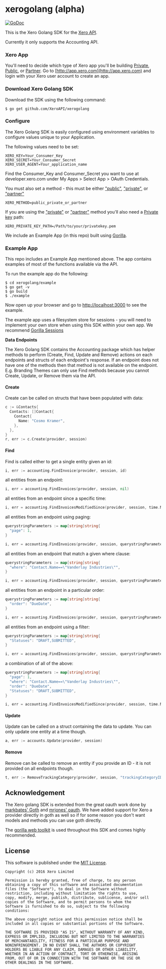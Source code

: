 # xerogolang (alpha)

[![GoDoc](https://godoc.org/github.com/XeroAPI/xerogolang?status.png)](https://godoc.org/github.com/XeroAPI/xerogolang)

This is the Xero Golang SDK for the [Xero API](https://developer.xero.com/).

Currently it only supports the Accounting API.


### Xero App
You'll need to decide which type of Xero app you'll be building [Private](http://developer.xero.com/documentation/auth-and-limits/private-applications/), [Public](http://developer.xero.com/documentation/auth-and-limits/public-applications/), or [Partner](http://developer.xero.com/documentation/auth-and-limits/partner-applications/). Go to [http://app.xero.com](http://app.xero.com) and login with your Xero user account to create an app.

### Download Xero Golang SDK
Download the SDK using the following command:
```text
$ go get github.com/XeroAPI/xerogolang
```


### Configure
The Xero Golang SDK is easily configured using environment variables to configure values unique to your Application.

The following values need to be set:
```text
XERO_KEY=Your_Consumer_Key
XERO_SECRET=Your_Consumer_Secret
XERO_USER_AGENT=Your_application_name
```
Find the Consumer_Key and Consumer_Secret you want to use at developer.xero.com under My Apps > Select App > OAuth Credentials.

You must also set a method - this must be either ["public"](http://developer.xero.com/documentation/auth-and-limits/public-applications/), ["private"](http://developer.xero.com/documentation/auth-and-limits/private-applications/), or ["partner"](http://developer.xero.com/documentation/auth-and-limits/partner-applications/)
```text
XERO_METHOD=public_private_or_partner
```
If you are using the ["private"](http://developer.xero.com/documentation/auth-and-limits/private-applications/) or ["partner"](http://developer.xero.com/documentation/auth-and-limits/partner-applications/) method you'll also need a [Private key](https://developer.xero.com/documentation/api-guides/create-publicprivate-key) path:
```text
XERO_PRIVATE_KEY_PATH=/Path/to/your/privatekey.pem
```

We include an Example App (in this repo) built using [Gorilla](http://www.gorillatoolkit.org/).

### Example App
This repo includes an Example App mentioned above.  The app contains examples of most of the functions available via the API.

To run the example app do the following:
```text
$ cd xerogolang/example
$ go get -v
$ go build
$ ./example
```
Now open up your browser and go to [http://localhost:3000](http://localhost:3000) to see the example.

The example app uses a filesystem store for sessions - you will need to implement your own store when using this SDK within your own app. We recommend [Gorilla Sessions](https://github.com/gorilla/sessions)


**Data Endpoints**

The Xero Golang SDK contains the Accounting package which has helper methods to perform (Create, Find, Update and Remove) actions on each endpoints and structs of each endpoint's response.  If an endpoint does not have one of the methods then that method is not available on the endpoint. E.g. Branding Themes can only use Find methods because you cannot Create, Update, or Remove them via the API.

#### Create
Create can be called on structs that have been populated with data:
```go
c := &Contacts{
  Contacts: []Contact{
    Contact{
      Name: "Cosmo Kramer",
    },
  },
}
r, err := c.Create(provider, session)
```

#### Find
Find is called either to get a single entity given an id:
```go
i, err := accounting.FindInvoice(provider, session, id)
```
all entities from an endpoint:
```go
i, err = accounting.FindInvoices(provider, session, nil)
```
all entities from an endpoint since a specific time:
```go
i, err = accounting.FindInvoicesModifiedSince(provider, session, time.Now().Add(-24*time.Hour), nil)
```
all entities from an endpoint using paging:
```go
querystringParameters := map[string]string{
  "page": 1,
}

i, err = accounting.FindInvoices(provider, session, querystringParameters)
```
all entities from an endpoint that match a given where clause:
```go
querystringParameters := map[string]string{
  "where": "Contact.Name==\"Vanderlay Industries\"",
}

i, err = accounting.FindInvoices(provider, session, querystringParameters)
```
all entities from an endpoint in a particular order:
```go
querystringParameters := map[string]string{
  "order": "DueDate",
}

i, err = accounting.FindInvoices(provider, session, querystringParameters)
```
all entities from an endpoint using a filter:
```go
querystringParameters := map[string]string{
  "Statuses": "DRAFT,SUBMITTED",
}

i, err = accounting.FindInvoices(provider, session, querystringParameters)
```
a combination of all of the above:
```go
querystringParameters := map[string]string{
  "page": 1,
  "where": "Contact.Name==\"Vanderlay Industries\"",
  "order": "DueDate",
  "Statuses": "DRAFT,SUBMITTED",
}

i, err = accounting.FindInvoicesModifiedSince(provider, session, time.Now().Add(-24*time.Hour), querystringParameters)
```

#### Update
Update can be called on a struct containing the data to update.  You can only update one entity at a time though.
```go
a, err := accounts.Update(provider, session)
```

#### Remove
Remove can be called to remove an entity if you provide an ID - it is not provided on all endpoints though.
```go
t, err := RemoveTrackingCategory(provider, session, "trackingCategoryID")
```

## Acknowledgement

The Xero golang SDK is extended from the great oauth work done by [markbates' Goth](https://github.com/markbates/goth) and [mrjones' oauth](https://github.com/mrjones/oauth).  We have added support for Xero a provider directly in goth as well so if for some reason you don't want models and methods you can use goth directly.

The [gorilla web toolkit](https://github.com/gorilla) is used throughout this SDK and comes highly recommended.


## License

This software is published under the [MIT License](http://en.wikipedia.org/wiki/MIT_License).

	Copyright (c) 2016 Xero Limited

	Permission is hereby granted, free of charge, to any person
	obtaining a copy of this software and associated documentation
	files (the "Software"), to deal in the Software without
	restriction, including without limitation the rights to use,
	copy, modify, merge, publish, distribute, sublicense, and/or sell
	copies of the Software, and to permit persons to whom the
	Software is furnished to do so, subject to the following
	conditions:

	The above copyright notice and this permission notice shall be
	included in all copies or substantial portions of the Software.

	THE SOFTWARE IS PROVIDED "AS IS", WITHOUT WARRANTY OF ANY KIND,
	EXPRESS OR IMPLIED, INCLUDING BUT NOT LIMITED TO THE WARRANTIES
	OF MERCHANTABILITY, FITNESS FOR A PARTICULAR PURPOSE AND
	NONINFRINGEMENT. IN NO EVENT SHALL THE AUTHORS OR COPYRIGHT
	HOLDERS BE LIABLE FOR ANY CLAIM, DAMAGES OR OTHER LIABILITY,
	WHETHER IN AN ACTION OF CONTRACT, TORT OR OTHERWISE, ARISING
	FROM, OUT OF OR IN CONNECTION WITH THE SOFTWARE OR THE USE OR
	OTHER DEALINGS IN THE SOFTWARE.
